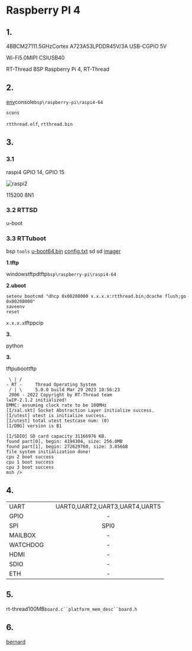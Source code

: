 # Raspberry PI 4

## 1. 

4BBCM27111.5GHzCortex A723A53LPDDR45V/3A USB-CGPIO 5V

Wi-Fi5.0MIPI CSIUSB40

RT-Thread BSP Raspberry Pi 4, RT-Thread


## 2. 

[env](https://www.rt-thread.org/page/download.html)console`bsp\raspberry-pi\raspi4-64`

```
scons
```

 `rtthread.elf`, `rtthread.bin` 

## 3. 
### 3.1 

raspi4 GPIO 14, GPIO 15

![raspi2](../raspi3-32/figures/raspberrypi-console.png)

 115200 8N1 

### 3.2 RTTSD

 u-boot 

### 3.3 RTTuboot

 bsp  `tools`  [u-boot64.bin](./tools/u-boot64.bin)  [config.txt](./tools/config.txt)  sd sd  [imager](https://www.raspberrypi.com/software/) 



**1.tftp**

windowstftpdtftp`bsp\raspberry-pi\raspi4-64`

**2.uboot**



```
setenv bootcmd "dhcp 0x00208000 x.x.x.x:rtthread.bin;dcache flush;go 0x00208000"
saveenv
reset
```

`x.x.x.x`tftppcip

**3.**

 python 

**3.**

tftpuboottftp



```
 \ | /
- RT -     Thread Operating System
 / | \     5.0.0 build Mar 29 2023 10:56:23
 2006 - 2022 Copyright by RT-Thread team
lwIP-2.1.2 initialized!
EMMC: assuming clock rate to be 100MHz
[I/sal.skt] Socket Abstraction Layer initialize success.
[I/utest] utest is initialize success.
[I/utest] total utest testcase num: (0)
[I/DBG] version is B1

[I/SDIO] SD card capacity 31166976 KB.
found part[0], begin: 4194304, size: 256.0MB
found part[1], begin: 272629760, size: 3.856GB
file system initialization done!
cpu 2 boot success
cpu 1 boot success
cpu 3 boot success
msh />
```

## 4. 

|  |   |    |
| ------ | ----  | :------:  |
| UART |  | UART0,UART2,UART3,UART4,UART5 |
| GPIO |  | - |
| SPI |  | SPI0 |
| MAILBOX |  | - |
| WATCHDOG |  | - |
| HDMI |  | - |
| SDIO |  | - |
| ETH |  | - |

## 5. 

rt-thread100MB`board.c``platform_mem_desc``board.h`

## 6. 

[bernard][5]

[1]: https://www.rt-thread.org/page/download.html
[2]: https://developer.arm.com/tools-and-software/open-source-software/developer-tools/gnu-toolchain/gnu-a/downloads
[3]: https://downloads.raspberrypi.org/raspbian_lite_latest
[4]: https://etcher.io
[5]: https://github.com/BernardXiong
